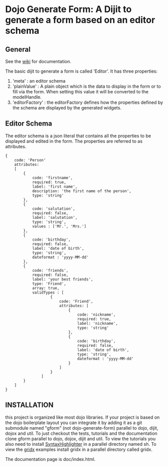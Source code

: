 Dojo Generate Form: A Dijit to generate a form based on an editor schema
=======================================================================


General
-------


See the [wiki](http://github.com/stemey/dojo-generate-form/wiki) for documentation.


The basic dijit to generate a form is called 'Editor'. It has three properties:

1. 'meta' : 			an editor schema  
2. 'plainValue' : 		A plain object which is the data to display in the form or to fill via the form. When setting this value it will be converted to the modelHandle. 
3. 'editorFactory' : 	the editorFactory defines how the properties defined by the schema are displayed by the generated widgets.  

 

Editor Schema
-------------

The editor schema is a json literal that contains all the properties to be displayed and edited in the form. The properties are referred to as attributes.

	{
		code: 'Person'
		attributes: 
		[
			{
				code: 'firstname',
				required: true,
				label: 'first name',
				description: 'the first name of the person',
				type: 'string'
			},
			{
				code: 'salutation',
				required: false,
				label: 'salutation',
				type: 'string',
				values : ['Mr.', 'Mrs.']
			},
			{
				code: 'birthday',
				required: false,
				label: 'date of birth',
				type: 'string',
				dateformat : 'yyyy-MM-dd'
			},
			{
				code: 'friends',
				required: false,
				label: 'your best friends',
				type: 'Friend',
				array: true,
				validTypes : [
						{
							code: 'Friend',
							attributes: [
								{
									code: 'nickname',
									required: true,
									label: 'nickname',
									type: 'string'
								},
								{
									code: 'birthday',
									required: false,
									label: 'date of birth',
									type: 'string',
									dateformat : 'yyyy-MM-dd'
								}
							]
						}
					]
			}
		]
	}



INSTALLATION
------------

this project is organized like most dojo libraries. If your project is based on the dojo boilerplate layout you can integrate it by adding it as a git submodule named "gform" (not dojo-generate-form) parallel to dojo, dijit, dojox and util. 
To just checkout the tests, tutorials and the documentation clone gform parallel to dojo, dojox, dijit and util.
To view the tutorials you also need to install [SyntaxHighlighter](http://alexgorbatchev.com/SyntaxHighlighter/) in a parallel directory named sh.
To view the [gridx](http://github.com/oria/gridx) examples install gridx in a parallel directory called gridx. 

The documentation page is doc/index.html.


